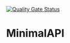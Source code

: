 [![Quality Gate Status](https://sonarcloud.io/api/project_badges/measure?project=algabg1_DW-MiniAPI&metric=alert_status)](https://sonarcloud.io/summary/new_code?id=algabg1_DW-MiniAPI)


# MinimalAPI
